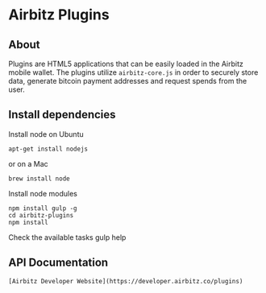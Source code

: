 Airbitz Plugins
===============

## About

Plugins are HTML5 applications that can be easily loaded in the Airbitz mobile
wallet. The plugins utilize `airbitz-core.js` in order to securely store data,
generate bitcoin payment addresses and request spends from the user.

## Install dependencies

Install node on Ubuntu

    apt-get install nodejs

or on a Mac

    brew install node

Install node modules

    npm install gulp -g
    cd airbitz-plugins
    npm install

Check the available tasks
    gulp help
    
## API Documentation
    [Airbitz Developer Website](https://developer.airbitz.co/plugins)
